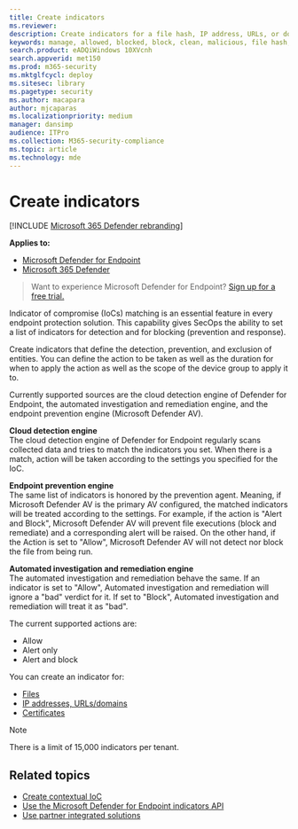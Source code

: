 ```yaml
---
title: Create indicators
ms.reviewer: 
description: Create indicators for a file hash, IP address, URLs, or domains that define the detection, prevention, and exclusion of entities.
keywords: manage, allowed, blocked, block, clean, malicious, file hash, ip address, urls, domain
search.product: eADQiWindows 10XVcnh
search.appverid: met150
ms.prod: m365-security
ms.mktglfcycl: deploy
ms.sitesec: library
ms.pagetype: security
ms.author: macapara
author: mjcaparas
ms.localizationpriority: medium
manager: dansimp
audience: ITPro
ms.collection: M365-security-compliance
ms.topic: article
ms.technology: mde
---
```


# Create indicators

[!INCLUDE [Microsoft 365 Defender rebranding](../../includes/microsoft-defender.md)]

**Applies to:**
- [Microsoft Defender for Endpoint](https://go.microsoft.com/fwlink/p/?linkid=2146631)
- [Microsoft 365 Defender](https://go.microsoft.com/fwlink/?linkid=2118804)


> Want to experience Microsoft Defender for Endpoint? [Sign up for a free trial.](https://www.microsoft.com/WindowsForBusiness/windows-atp?ocid=docs-wdatp-automationexclusionlist-abovefoldlink)

Indicator of compromise (IoCs) matching is an essential feature in every endpoint protection solution. This capability gives SecOps the ability to set a list of indicators for detection and for blocking (prevention and response).

Create indicators that define the detection, prevention, and exclusion of entities. You can define the action to be taken as well as the duration for when to apply the action as well as the scope of the device group to apply it to.

Currently supported sources are the cloud detection engine of Defender for Endpoint, the automated investigation and remediation engine, and the endpoint prevention engine (Microsoft Defender AV).

**Cloud detection engine**<br>
The cloud detection engine of Defender for Endpoint regularly scans collected data and tries to match the indicators you set. When there is a match, action will be taken according to the settings you specified for the IoC.

**Endpoint prevention engine**<br>
The same list of indicators is honored by the prevention agent. Meaning, if Microsoft Defender AV is the primary AV configured, the matched indicators will be treated according to the settings. For example, if the action is "Alert and Block", Microsoft Defender AV will prevent file executions (block and remediate) and a corresponding alert will be raised. On the other hand, if the Action is set to "Allow", Microsoft Defender AV will not detect nor block the file from being run.

**Automated investigation and remediation engine**<BR>
The automated investigation and remediation behave the same. If an indicator is set to "Allow", Automated investigation and remediation will ignore a "bad" verdict for it. If set to "Block", Automated investigation and remediation will treat it as "bad".


The current supported actions are:
- Allow
- Alert only
- Alert and block


You can create an indicator for:
- [Files](indicator-file.md)
- [IP addresses, URLs/domains](indicator-ip-domain.md)
- [Certificates](indicator-certificates.md)


>[!NOTE]
>There is a limit of 15,000 indicators per tenant.


## Related topics

- [Create contextual IoC](respond-file-alerts.md#add-indicator-to-block-or-allow-a-file)
- [Use the Microsoft Defender for Endpoint indicators API](ti-indicator.md)
- [Use partner integrated solutions](partner-applications.md)
